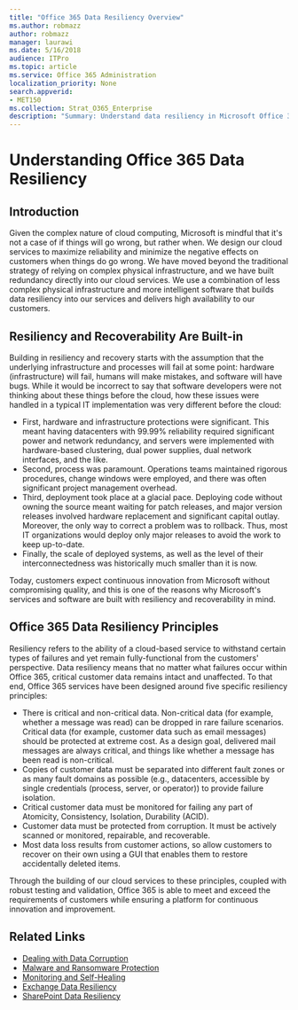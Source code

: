 ```yaml
---
title: "Office 365 Data Resiliency Overview"
ms.author: robmazz
author: robmazz
manager: laurawi
ms.date: 5/16/2018
audience: ITPro
ms.topic: article
ms.service: Office 365 Administration
localization_priority: None
search.appverid:
- MET150
ms.collection: Strat_O365_Enterprise
description: "Summary: Understand data resiliency in Microsoft Office 365."
---
```


# Understanding Office 365 Data Resiliency

## Introduction
Given the complex nature of cloud computing, Microsoft is mindful that it's not a case of if things will go wrong, but rather when. We design our cloud services to maximize reliability and minimize the negative effects on customers when things do go wrong. We have moved beyond the traditional strategy of relying on complex physical infrastructure, and we have built redundancy directly into our cloud services. We use a combination of less complex physical infrastructure and more intelligent software that builds data resiliency into our services and delivers high availability to our customers. 

## Resiliency and Recoverability Are Built-in 
Building in resiliency and recovery starts with the assumption that the underlying infrastructure and processes will fail at some point: hardware (infrastructure) will fail, humans will make mistakes, and software will have bugs. While it would be incorrect to say that software developers were not thinking about these things before the cloud, how these issues were handled in a typical IT implementation was very different before the cloud: 
- First, hardware and infrastructure protections were significant. This meant having datacenters with 99.99% reliability required significant power and network redundancy, and servers were implemented with hardware-based clustering, dual power supplies, dual network interfaces, and the like. 
- Second, process was paramount. Operations teams maintained rigorous procedures, change windows were employed, and there was often significant project management overhead. 
- Third, deployment took place at a glacial pace. Deploying code without owning the source meant waiting for patch releases, and major version releases involved hardware replacement and significant capital outlay. Moreover, the only way to correct a problem was to rollback. Thus, most IT organizations would deploy only major releases to avoid the work to keep up-to-date. 
- Finally, the scale of deployed systems, as well as the level of their interconnectedness was historically much smaller than it is now. 

Today, customers expect continuous innovation from Microsoft without compromising quality, and this is one of the reasons why Microsoft's services and software are built with resiliency and recoverability in mind. 

## Office 365 Data Resiliency Principles 
Resiliency refers to the ability of a cloud-based service to withstand certain types of failures and yet remain fully-functional from the customers' perspective. Data resiliency means that no matter what failures occur within Office 365, critical customer data remains intact and unaffected. To that end, Office 365 services have been designed around five specific resiliency principles: 
- There is critical and non-critical data. Non-critical data (for example, whether a message was read) can be dropped in rare failure scenarios. Critical data (for example, customer data such as email messages) should be protected at extreme cost. As a design goal, delivered mail messages are always critical, and things like whether a message has been read is non-critical. 
- Copies of customer data must be separated into different fault zones or as many fault domains as possible (e.g., datacenters, accessible by single credentials (process, server, or operator)) to provide failure isolation. 
- Critical customer data must be monitored for failing any part of Atomicity, Consistency, Isolation, Durability (ACID). 
- Customer data must be protected from corruption. It must be actively scanned or monitored, repairable, and recoverable. 
- Most data loss results from customer actions, so allow customers to recover on their own using a GUI that enables them to restore accidentally deleted items. 
 
Through the building of our cloud services to these principles, coupled with robust testing and validation, Office 365 is able to meet and exceed the requirements of customers while ensuring a platform for continuous innovation and improvement. 

## Related Links

- [Dealing with Data Corruption](/office365/enterprise/office-365-dealing-with-data-corruption)
- [Malware and Ransomware Protection](/office365/enterprise/office-365-malware-and-ransomware-protection)
- [Monitoring and Self-Healing](/office365/enterprise/office-365-monitoring-and-self-healing)
- [Exchange Data Resiliency](/office365/enterprise/office-365-exchange-data-resiliency)
- [SharePoint Data Resiliency](/office365/enterprise/office-365-sharepoint-data-resiliency)